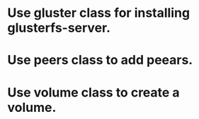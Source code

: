 # Use gluster class for installing glusterfs-server.

# Use peers class to add peears.


# Use volume class to create a volume.
